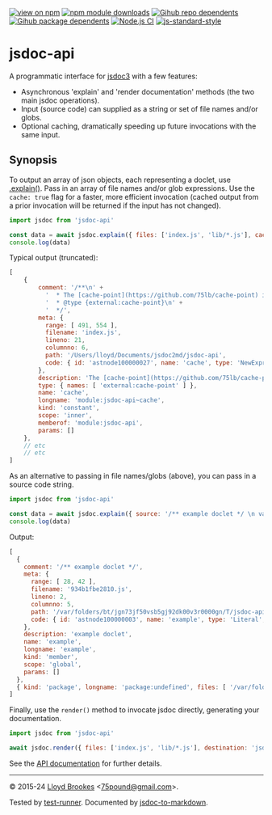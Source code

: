 [![view on npm](https://badgen.net/npm/v/jsdoc-api)](https://www.npmjs.org/package/jsdoc-api)
[![npm module downloads](https://badgen.net/npm/dt/jsdoc-api)](https://www.npmjs.org/package/jsdoc-api)
[![Gihub repo dependents](https://badgen.net/github/dependents-repo/jsdoc2md/jsdoc-api)](https://github.com/jsdoc2md/jsdoc-api/network/dependents?dependent_type=REPOSITORY)
[![Gihub package dependents](https://badgen.net/github/dependents-pkg/jsdoc2md/jsdoc-api)](https://github.com/jsdoc2md/jsdoc-api/network/dependents?dependent_type=PACKAGE)
[![Node.js CI](https://github.com/jsdoc2md/jsdoc-api/actions/workflows/node.js.yml/badge.svg)](https://github.com/jsdoc2md/jsdoc-api/actions/workflows/node.js.yml)
[![js-standard-style](https://img.shields.io/badge/code%20style-standard-brightgreen.svg)](https://github.com/feross/standard)

# jsdoc-api

A programmatic interface for [jsdoc3](https://github.com/jsdoc3/jsdoc) with a few features:

- Asynchronous 'explain' and 'render documentation' methods (the two main jsdoc operations).
- Input (source code) can supplied as a string or set of file names and/or globs.
- Optional caching, dramatically speeding up future invocations with the same input.

## Synopsis

To output an array of json objects, each representing a doclet, use [.explain()](https://github.com/jsdoc2md/jsdoc-api/blob/master/docs/api.md#module_jsdoc-api--jsdoc.explain). Pass in an array of file names and/or glob expressions. Use the `cache: true` flag for a faster, more efficient invocation (cached output from a prior invocation will be returned if the input has not changed).

```js
import jsdoc from 'jsdoc-api'

const data = await jsdoc.explain({ files: ['index.js', 'lib/*.js'], cache: true })
console.log(data)
```

Typical output (truncated):

```js
[
    {
        comment: '/**\n' +
          '  * The [cache-point](https://github.com/75lb/cache-point) instance used when `cache: true` is specified on `.explain()`.\n' +
          '  * @type {external:cache-point}\n' +
          '  */',
        meta: {
          range: [ 491, 554 ],
          filename: 'index.js',
          lineno: 21,
          columnno: 6,
          path: '/Users/lloyd/Documents/jsdoc2md/jsdoc-api',
          code: { id: 'astnode100000027', name: 'cache', type: 'NewExpression', value: '' }
        },
        description: 'The [cache-point](https://github.com/75lb/cache-point) instance used when `cache: true` is specified on `.explain()`.',
        type: { names: [ 'external:cache-point' ] },
        name: 'cache',
        longname: 'module:jsdoc-api~cache',
        kind: 'constant',
        scope: 'inner',
        memberof: 'module:jsdoc-api',
        params: []
    },
    // etc
    // etc
]
```

As an alternative to passing in file names/globs (above), you can pass in a source code string.

```js
import jsdoc from 'jsdoc-api'

const data = await jsdoc.explain({ source: '/** example doclet */ \n var example = true' })
console.log(data)
```

Output:

```js
[
  {
    comment: '/** example doclet */',
    meta: {
      range: [ 28, 42 ],
      filename: '934b1fbe2810.js',
      lineno: 2,
      columnno: 5,
      path: '/var/folders/bt/jgn73jf50vsb5gj92dk00v3r0000gn/T/jsdoc-api-W854dk',
      code: { id: 'astnode100000003', name: 'example', type: 'Literal', value: true }
    },
    description: 'example doclet',
    name: 'example',
    longname: 'example',
    kind: 'member',
    scope: 'global',
    params: []
  },
  { kind: 'package', longname: 'package:undefined', files: [ '/var/folders/bt/jgn73jf50vsb5gj92dk00v3r0000gn/T/jsdoc-api-W854dk/934b1fbe2810.js' ] }
]
```

Finally, use the `render()` method to invocate jsdoc directly, generating your documentation.

```js
import jsdoc from 'jsdoc-api'

await jsdoc.render({ files: ['index.js', 'lib/*.js'], destination: 'jsdoc-output' })
```

See the [API documentation](https://github.com/jsdoc2md/jsdoc-api/blob/master/docs/api.md) for further details.

* * *

&copy; 2015-24 [Lloyd Brookes](https://github.com/75lb) \<75pound@gmail.com\>.

Tested by [test-runner](https://github.com/test-runner-js/test-runner). Documented by [jsdoc-to-markdown](https://github.com/jsdoc2md/jsdoc-to-markdown).
